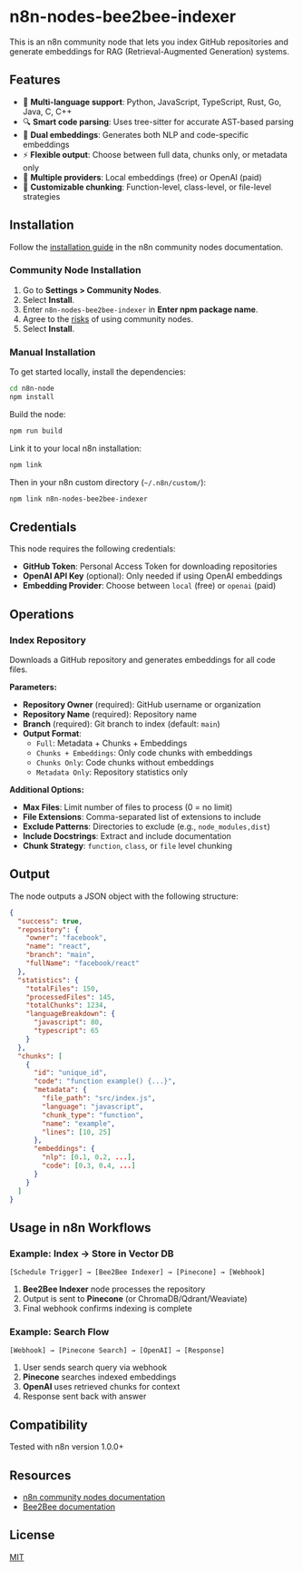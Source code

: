 # n8n-nodes-bee2bee-indexer

This is an n8n community node that lets you index GitHub repositories and generate embeddings for RAG (Retrieval-Augmented Generation) systems.

## Features

- 🐝 **Multi-language support**: Python, JavaScript, TypeScript, Rust, Go, Java, C, C++
- 🔍 **Smart code parsing**: Uses tree-sitter for accurate AST-based parsing
- 🧠 **Dual embeddings**: Generates both NLP and code-specific embeddings
- ⚡ **Flexible output**: Choose between full data, chunks only, or metadata only
- 🔐 **Multiple providers**: Local embeddings (free) or OpenAI (paid)
- 🎯 **Customizable chunking**: Function-level, class-level, or file-level strategies

## Installation

Follow the [installation guide](https://docs.n8n.io/integrations/community-nodes/installation/) in the n8n community nodes documentation.

### Community Node Installation

1. Go to **Settings > Community Nodes**.
2. Select **Install**.
3. Enter `n8n-nodes-bee2bee-indexer` in **Enter npm package name**.
4. Agree to the [risks](https://docs.n8n.io/integrations/community-nodes/risks/) of using community nodes.
5. Select **Install**.

### Manual Installation

To get started locally, install the dependencies:

```bash
cd n8n-node
npm install
```

Build the node:

```bash
npm run build
```

Link it to your local n8n installation:

```bash
npm link
```

Then in your n8n custom directory (`~/.n8n/custom/`):

```bash
npm link n8n-nodes-bee2bee-indexer
```

## Credentials

This node requires the following credentials:

- **GitHub Token**: Personal Access Token for downloading repositories
- **OpenAI API Key** (optional): Only needed if using OpenAI embeddings
- **Embedding Provider**: Choose between `local` (free) or `openai` (paid)

## Operations

### Index Repository

Downloads a GitHub repository and generates embeddings for all code files.

**Parameters:**

- **Repository Owner** (required): GitHub username or organization
- **Repository Name** (required): Repository name
- **Branch** (required): Git branch to index (default: `main`)
- **Output Format**:
  - `Full`: Metadata + Chunks + Embeddings
  - `Chunks + Embeddings`: Only code chunks with embeddings
  - `Chunks Only`: Code chunks without embeddings
  - `Metadata Only`: Repository statistics only

**Additional Options:**

- **Max Files**: Limit number of files to process (0 = no limit)
- **File Extensions**: Comma-separated list of extensions to include
- **Exclude Patterns**: Directories to exclude (e.g., `node_modules,dist`)
- **Include Docstrings**: Extract and include documentation
- **Chunk Strategy**: `function`, `class`, or `file` level chunking

## Output

The node outputs a JSON object with the following structure:

```json
{
  "success": true,
  "repository": {
    "owner": "facebook",
    "name": "react",
    "branch": "main",
    "fullName": "facebook/react"
  },
  "statistics": {
    "totalFiles": 150,
    "processedFiles": 145,
    "totalChunks": 1234,
    "languageBreakdown": {
      "javascript": 80,
      "typescript": 65
    }
  },
  "chunks": [
    {
      "id": "unique_id",
      "code": "function example() {...}",
      "metadata": {
        "file_path": "src/index.js",
        "language": "javascript",
        "chunk_type": "function",
        "name": "example",
        "lines": [10, 25]
      },
      "embeddings": {
        "nlp": [0.1, 0.2, ...],
        "code": [0.3, 0.4, ...]
      }
    }
  ]
}
```

## Usage in n8n Workflows

### Example: Index → Store in Vector DB

```
[Schedule Trigger] → [Bee2Bee Indexer] → [Pinecone] → [Webhook]
```

1. **Bee2Bee Indexer** node processes the repository
2. Output is sent to **Pinecone** (or ChromaDB/Qdrant/Weaviate)
3. Final webhook confirms indexing is complete

### Example: Search Flow

```
[Webhook] → [Pinecone Search] → [OpenAI] → [Response]
```

1. User sends search query via webhook
2. **Pinecone** searches indexed embeddings
3. **OpenAI** uses retrieved chunks for context
4. Response sent back with answer

## Compatibility

Tested with n8n version 1.0.0+

## Resources

- [n8n community nodes documentation](https://docs.n8n.io/integrations/community-nodes/)
- [Bee2Bee documentation](https://docs.bee2bee.ai)

## License

[MIT](LICENSE.md)
